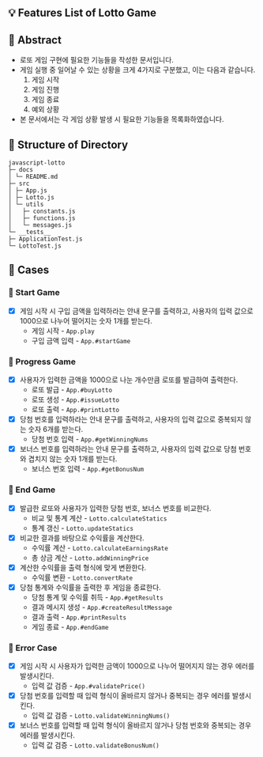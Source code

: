 ## 💡 Features List of Lotto Game

## 📌 Abstract

- 로또 게임 구현에 필요한 기능들을 작성한 문서입니다.
- 게임 실행 중 일어날 수 있는 상황을 크게 4가지로 구분했고, 이는 다음과 같습니다.
  1. 게임 시작
  2. 게임 진행
  3. 게임 종료
  4. 예외 상황
- 본 문서에서는 각 게임 상황 발생 시 필요한 기능들을 목록화하였습니다.

## 📌 Structure of Directory

```
javascript-lotto
├─ docs
│ └─ README.md
├─ src
│ ├─ App.js
│ ├─ Lotto.js
│ └─ utils
│   ├─ constants.js
│   ├─ functions.js
│   └─ messages.js
└─ __tests__
├─ ApplicationTest.js
└─ LottoTest.js
```

## 📌 Cases

### 🔸 Start Game

- [x] 게임 시작 시 구입 금액을 입력하라는 안내 문구를 출력하고, 사용자의 입력 값으로 1000으로 나누어 떨어지는 숫자 1개를 받는다.
  - 게임 시작 - `App.play`
  - 구입 금액 입력 - `App.#startGame`

### 🔸 Progress Game

- [x] 사용자가 입력한 금액을 1000으로 나눈 개수만큼 로또를 발급하여 출력한다.
  - 로또 발급 - `App.#buyLotto`
  - 로또 생성 - `App.#issueLotto`
  - 로또 출력 - `App.#printLotto`
- [x] 당첨 번호를 입력하라는 안내 문구를 출력하고, 사용자의 입력 값으로 중복되지 않는 숫자 6개를 받는다.
  - 당첨 번호 입력 - `App.#getWinningNums`
- [x] 보너스 번호를 입력하라는 안내 문구를 출력하고, 사용자의 입력 값으로 당첨 번호와 겹치지 않는 숫자 1개를 받는다.
  - 보너스 번호 입력 - `App.#getBonusNum`

### 🔸 End Game

- [x] 발급한 로또와 사용자가 입력한 당첨 번호, 보너스 번호를 비교한다.
  - 비교 및 통계 계산 - `Lotto.calculateStatics`
  - 통계 갱신 - `Lotto.updateStatics`
- [x] 비교한 결과를 바탕으로 수익률을 계산한다.
  - 수익률 계산 - `Lotto.calculateEarningsRate`
  - 총 상금 계산 - `Lotto.addWinningPrice`
- [x] 계산한 수익률을 출력 형식에 맞게 변환한다.
  - 수익률 변환 - `Lotto.convertRate`
- [x] 당첨 통계와 수익률을 출력한 후 게임을 종료한다.
  - 당첨 통계 및 수익률 취득 - `App.#getResults`
  - 결과 메시지 생성 - `App.#createResultMessage`
  - 결과 출력 - `App.#printResults`
  - 게임 종료 - `App.#endGame`

### 🔸 Error Case

- [x] 게임 시작 시 사용자가 입력한 금액이 1000으로 나누어 떨어지지 않는 경우 에러를 발생시킨다.
  - 입력 값 검증 - `App.#validatePrice()`
- [x] 당첨 번호를 입력할 때 입력 형식이 올바르지 않거나 중복되는 경우 에러를 발생시킨다.
  - 입력 값 검증 - `Lotto.validateWinningNums()`
- [x] 보너스 번호를 입력할 때 입력 형식이 올바르지 않거나 당첨 번호와 중복되는 경우 에러를 발생시킨다.
  - 입력 값 검증 - `Lotto.validateBonusNum()`
